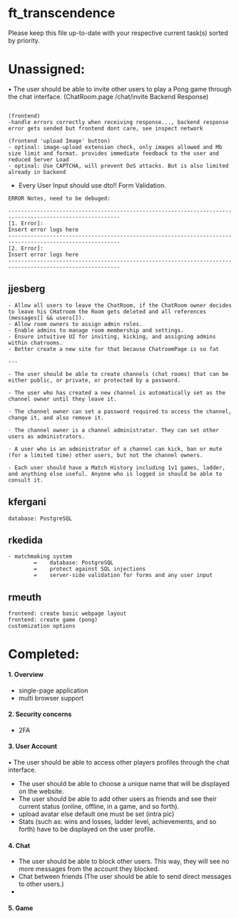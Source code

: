 # ft_transcendence

Please keep this file up-to-date with your respective current task(s) sorted by priority.

# Unassigned:

• The user should be able to invite other users to play a Pong game through the chat interface. (ChatRoom.page /chat/invite Backend Response)

```

(frontend)
-handle errors correctly when receiving response..., backend response error gets sended but frontend dont care, see inspect network

(frontend 'upload Image' button)
- optinal: image-upload extension check, only images allowed and Mb size limit and format. provides immediate feedback to the user and reduced Server Load
- optinal: Use CAPTCHA, will prevent DoS attacks. But is also limited already in backend

```

- Every User Input should use dto!! Form Validation.

```
ERROR Notes, need to be debuged:

---------------------------------------------------------------------------------------------------------
[1. Error]:
Insert error logs here
---------------------------------------------------------------------------------------------------------
[2. Error]:
Insert error logs here
---------------------------------------------------------------------------------------------------------

```

## jjesberg

```
- Allow all users to leave the ChatRoom, if the ChatRoom owner decides to leave his CHatroom the Room gets deleted and all references (messages[] && users[]).
- Allow room owners to assign admin roles.
- Enable admins to manage room membership and settings.
- Ensure intuitive UI for inviting, kicking, and assigning admins within chatrooms.
- Better create a new site for that because ChatroomPage is so fat

---

- The user should be able to create channels (chat rooms) that can be either public, or private, or protected by a password.

- The user who has created a new channel is automatically set as the channel owner until they leave it.

◦ The channel owner can set a password required to access the channel, change it, and also remove it.

◦ The channel owner is a channel administrator. They can set other users as administrators.

◦ A user who is an administrator of a channel can kick, ban or mute (for a limited time) other users, but not the channel owners.

- Each user should have a Match History including 1v1 games, ladder, and anything else useful. Anyone who is logged in should be able to consult it.
```

## kfergani

```
database: PostgreSQL
```

## rkedida

```
- matchmaking system
        =    database: PostgreSQL
        =    protect against SQL injections
        =    server-side validation for forms and any user input
```

## rmeuth

```
frontend: create basic webpage layout
frontend: create game (pong)
customization options
```

# Completed:

#### 1. Overview

- single-page application
- multi browser support

#### 2. Security concerns

- 2FA

#### 3. User Account

• The user should be able to access other players profiles through the chat interface.

- The user should be able to choose a unique name that will be displayed on the website.
- The user should be able to add other users as friends and see their current status (online, offline, in a game, and so forth).
- upload avatar else default one must be set (intra pic)
- Stats (such as: wins and losses, ladder level, achievements, and so forth) have to be displayed on the user profile.

#### 4. Chat

- The user should be able to block other users. This way, they will see no more messages from the account they blocked.
- Chat between friends (The user should be able to send direct messages to other users.)
-

#### 5. Game
